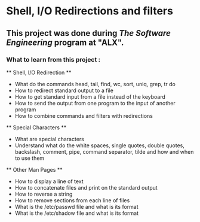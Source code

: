 # Shell, I/O Redirections and filters
## This project was done during ***The Software Engineering*** program at "ALX".

### What to learn from this project :
** Shell, I/O Redirection **
+ What do the commands head, tail, find, wc, sort, uniq, grep, tr do
+ How to redirect standard output to a file
+ How to get standard input from a file instead of the keyboard
+ How to send the output from one program to the input of another program
+ How to combine commands and filters with redirections

** Special Characters **
+ What are special characters
+ Understand what do the white spaces, single quotes, double quotes, backslash, comment, pipe, command separator, tilde and how and when to use them

** Other Man Pages **
+ How to display a line of text
+ How to concatenate files and print on the standard output
+ How to reverse a string
+ How to remove sections from each line of files
+ What is the /etc/passwd file and what is its format
+ What is the /etc/shadow file and what is its format
